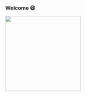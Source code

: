 ### Welcome 😄

<img src="https://media1.tenor.com/images/26223391687fab5af0542df1c9e367f5/tenor.gif?itemid=4902426" width="240" />
